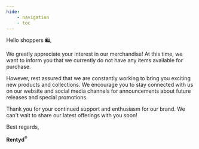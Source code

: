 ```yaml
---
hide:
    - navigation
    - toc
---
```


Hello shoppers 🛍️,

We greatly appreciate your interest in our merchandise! At this time, we want to inform you that we currently do not have any items available for purchase.

However, rest assured that we are constantly working to bring you exciting new products and collections. We encourage you to stay connected with us on our website and social media channels for announcements about future releases and special promotions.

Thank you for your continued support and enthusiasm for our brand. We can't wait to share our latest offerings with you soon!

Best regards,

**Rentyd<sup>&reg;</sup>**
